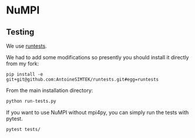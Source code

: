 NuMPI
=====

Testing
-------

We use [runtests](https://github.com/bccp/runtests). 

We had to add some modifications so presently you should install it directly from my fork: 

```
pip install -e  git+git@github.com:AntoineSIMTEK/runtests.git#egg=runtests
```

From the main installation directory:
```bash
python run-tests.py
```

If you want to use NuMPI without mpi4py, you can simply run the tests with pytest. 

```bash
pytest tests/
```